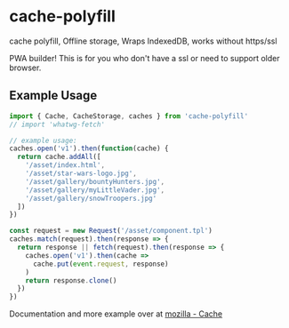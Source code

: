 # cache-polyfill
cache polyfill, Offline storage, Wraps IndexedDB, works without https/ssl

PWA builder!
This is for you who don't have a ssl or need to support older browser.

## Example Usage

```js
import { Cache, CacheStorage, caches } from 'cache-polyfill'
// import 'whatwg-fetch'

// example usage:
caches.open('v1').then(function(cache) {
  return cache.addAll([
    '/asset/index.html',
    '/asset/star-wars-logo.jpg',
    '/asset/gallery/bountyHunters.jpg',
    '/asset/gallery/myLittleVader.jpg',
    '/asset/gallery/snowTroopers.jpg'
  ])
})

const request = new Request('/asset/component.tpl')
caches.match(request).then(response => {
  return response || fetch(request).then(response => {
    caches.open('v1').then(cache =>
      cache.put(event.request, response)
    )
    return response.clone()
  })
})
```

Documentation and more example over at [mozilla - Cache](https://developer.mozilla.org/en-US/docs/Web/API/Cache)
